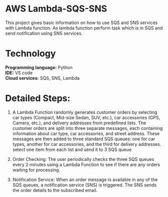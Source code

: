 # AWS Lambda-SQS-SNS

This project gives basic information on how to use SQS and SNS services with Lambda function. As lambda function perform task which is in SQS and send notification using SNS services.

# Technology

**Programming language:** Python<br />
**IDE:** VS code<br />
**Cloud services:** SQS, SNS, Lambda<br />

# Detailed Steps:

1. A Lambda Function randomly generates customer orders by selecting car types (Compact, Mid-size Sedan, SUV, etc.), car accessories (GPS, Camera, etc.), and delivery addresses from predefined lists. The customer orders are split into three separate messages, each containing information about car type, car accessories, and street address. These messages are then added to three standard SQS queues: one for car types, another for car accessories, and the third for delivery addresses. select one item from each list and send it to 3 SQS queue

2. Order Checking: The user periodically checks the three SQS queues every 2 minutes using a Lambda Function to see if there are any orders waiting for processing.

3. Notification Service: When an order message is available in any of the SQS queues, a notification service (SNS) is triggered. The SNS sends the order details to the subscribed email.
